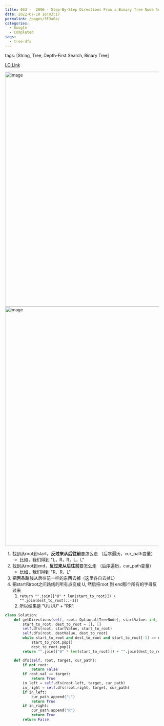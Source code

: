```yaml
---
title: 003 -  2096 - Step-By-Step Directions From a Binary Tree Node to Another - Medium
date: 2022-07-10 16:03:17
permalink: /pages/3f3a6a/
categories:
  - Google
  - Completed
tags:
  - tree-dfs
---
```

tags: [String, Tree, Depth-First Search, Binary Tree]

[LC Link](https://leetcode.cn/problems/step-by-step-directions-from-a-binary-tree-node-to-another/)


<img width="767" alt="image" src="https://user-images.githubusercontent.com/41789327/178127867-3ba842a0-2616-48d7-95f8-4634704cb316.png">
<img width="783" alt="image" src="https://user-images.githubusercontent.com/41789327/178127873-a9d55b66-3385-442e-ba5d-7b5443223b92.png">


1.  找到从root到start，**反过来从后往前**要怎么走 （后序遍历，cur_path变量）
    -   比如，我们得到 "L，R，R，L，L" 
2. 找到从root到end，**反过来从后往前**要怎么走 （后序遍历，cur_path变量）
    -   比如，我们得到 "R，R，L" 
3. 把两条路线从后往前一样的东西去掉（这里各自去掉L）
4. 把start和root之间路线的所有点变成 U, 然后把root 到 end那个所有的字母反过来
	1. `return "".join(["U" * len(start_to_root)]) + "".join(dest_to_root[::-1])`
	2. 所以结果是 "UUUU" + "RR".

```python
class Solution:
    def getDirections(self, root: Optional[TreeNode], startValue: int, destValue: int) -> str:
        start_to_root, dest_to_root = [], []
        self.dfs(root, startValue, start_to_root)
        self.dfs(root, destValue, dest_to_root)
        while start_to_root and dest_to_root and start_to_root[-1] == dest_to_root[-1]:
            start_to_root.pop()
            dest_to_root.pop()
        return "".join(["U" * len(start_to_root)]) + "".join(dest_to_root[::-1])

    def dfs(self, root, target, cur_path):
        if not root:
            return False
        if root.val == target:
            return True
        in_left = self.dfs(root.left, target, cur_path)
        in_right = self.dfs(root.right, target, cur_path)
        if in_left:
            cur_path.append("L")
            return True
        if in_right:
            cur_path.append("R")
            return True
        return False
```